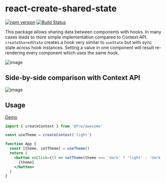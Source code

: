 # react-create-shared-state

[![npm version](https://badge.fury.io/js/react-create-shared-state.svg)](https://badge.fury.io/js/react-create-shared-state)
[![Build Status](https://github.com/mucsi96/react-create-shared-state/workflows/Build/badge.svg)](https://github.com/mucsi96/react-create-shared-state/actions?query=workflow%3ABuild+branch%3Amaster)

This package allows sharing data between components with hooks. In many cases leads to more simple implementation compared to Context API.
`createSharedState` creates a hook very similar to `useState` but with sync state across hook instances. Setting a value in one component will result re-rendering every component which uses the same hook.

![image](https://user-images.githubusercontent.com/3163392/68551190-7fe32c80-040a-11ea-935c-e390f1121a24.png)

## Side-by-side comparison with Context API

![image](https://user-images.githubusercontent.com/3163392/68534701-aedc9e00-0337-11ea-89c3-7eed540f23cd.png)

## Usage

[Demo](https://codesandbox.io/s/react-create-shared-state-demo-9s9ui)

```jsx
import { createContext } from '@fre/awesome'

const useTheme = createContext('light')

function App {
  const [theme, setTheme] = useTheme()
  return (
    <button onClick={() => setTheme(theme === 'dark' ? 'light' : 'dark')}>
      {theme}
    </button>
  )
}
```
